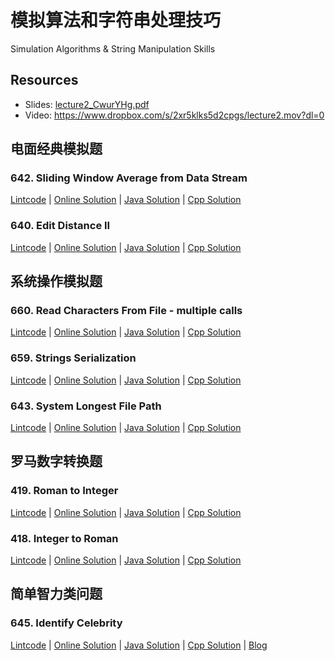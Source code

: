 # 模拟算法和字符串处理技巧
Simulation Algorithms & String Manipulation Skills

## Resources
- Slides: [lecture2_CwurYHg.pdf](lecture2_CwurYHg.pdf)
- Video: https://www.dropbox.com/s/2xr5klks5d2cpgs/lecture2.mov?dl=0

## 电面经典模拟题

### 642. Sliding Window Average from Data Stream

[Lintcode](http://lintcode.com/en/problem/sliding-window-average-from-data-stream/) 
| [Online Solution](http://jiuzhang.com/solutions/sliding-window-average-from-data-stream/)
| [Java Solution](642.sliding-window-average-from-data-stream.java) | 
[Cpp Solution](642.sliding-window-average-from-data-stream.cpp)


### 640. Edit Distance II

[Lintcode](http://lintcode.com/en/problem/edit-distance-ii/) 
| [Online Solution](http://jiuzhang.com/solutions/edit-distance-ii/)
| [Java Solution](640.edit-distance-ii.java) | 
[Cpp Solution](640.edit-distance-ii.cpp)


## 系统操作模拟题

### 660. Read Characters From File - multiple calls

[Lintcode](http://lintcode.com/en/problem/read-characters-from-file-multiple-calls/) 
| [Online Solution](http://jiuzhang.com/solutions/read-characters-from-file-multiple-calls/)
| [Java Solution](660.read-characters-from-file-multiple-calls.java) | 
[Cpp Solution](660.read-characters-from-file-multiple-calls.cpp)


### 659. Strings Serialization

[Lintcode](http://lintcode.com/en/problem/strings-serialization/) 
| [Online Solution](http://jiuzhang.com/solutions/strings-serialization/)
| [Java Solution](659.strings-serialization.java) | 
[Cpp Solution](659.strings-serialization.cpp)


### 643. System Longest File Path

[Lintcode](http://lintcode.com/en/problem/system-longest-file-path/) 
| [Online Solution](http://jiuzhang.com/solutions/system-longest-file-path/)
| [Java Solution](643.system-longest-file-path.java) | 
[Cpp Solution](643.system-longest-file-path.cpp)


## 罗马数字转换题

### 419. Roman to Integer

[Lintcode](http://lintcode.com/en/problem/roman-to-integer/) 
| [Online Solution](http://jiuzhang.com/solutions/roman-to-integer/)
| [Java Solution](419.roman-to-integer.java) | 
[Cpp Solution](419.roman-to-integer.cpp)


### 418. Integer to Roman

[Lintcode](http://lintcode.com/en/problem/integer-to-roman/) 
| [Online Solution](http://jiuzhang.com/solutions/integer-to-roman/)
| [Java Solution](418.integer-to-roman.java) | 
[Cpp Solution](418.integer-to-roman.cpp)


## 简单智力类问题

### 645. Identify Celebrity

[Lintcode](http://lintcode.com/en/problem/identify-celebrity/) 
| [Online Solution](http://jiuzhang.com/solutions/identify-celebrity/)
| [Java Solution](645.identify-celebrity.java) 
| [Cpp Solution](645.identify-celebrity.cpp)
| [Blog](http://blog.liuk.ai/645-identify-celebrity/)

    